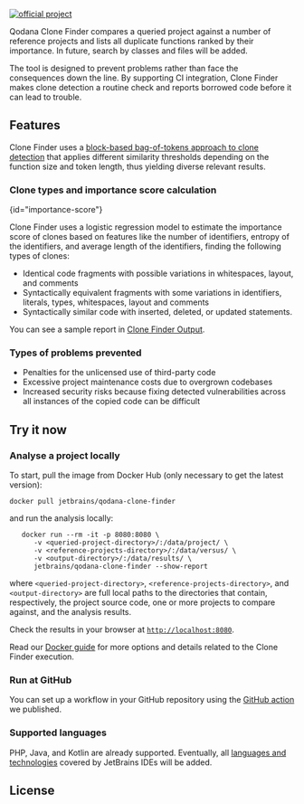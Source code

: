 [//]: # (title: About Qodana Clone Finder)

[![official project](https://jb.gg/badges/official-flat-square.svg)](https://confluence.jetbrains.com/display/ALL/JetBrains+on+GitHub)

Qodana Clone Finder compares a queried project against a number of reference projects and lists all duplicate functions ranked by their importance. 
In future, search by classes and files will be added.

The tool is designed to prevent problems rather than face the consequences down the line. By supporting CI integration, Clone Finder makes clone detection a routine check and reports borrowed code before it can lead to trouble.

## Features

Clone Finder uses a [block-based bag-of-tokens approach to clone detection](https://arxiv.org/pdf/2002.05204.pdf) that applies different similarity thresholds depending on the function size and token length, thus yielding diverse relevant results.

### Clone types and importance score calculation
{id="importance-score"}

Clone Finder uses a logistic regression model to estimate the importance score of clones based on features like the number of identifiers, entropy of the identifiers, and average length of the identifiers, finding the following types of clones:
* Identical code fragments with possible variations in whitespaces, layout, and comments
* Syntactically equivalent fragments with some variations in identifiers, literals, types, whitespaces, layout and comments
* Syntactically similar code with inserted, deleted, or updated statements.

You can see a sample report in [Clone Finder Output](clone-finder-output.md).

### Types of problems prevented

* Penalties for the unlicensed use of third-party code
* Excessive project maintenance costs due to overgrown codebases
* Increased security risks because fixing detected vulnerabilities across all instances of the copied code can be difficult

## Try it now

### Analyse a project locally

To start, pull the image from Docker Hub (only necessary to get the latest version):

```shell
docker pull jetbrains/qodana-clone-finder
```

and run the analysis locally:

```shell
   docker run --rm -it -p 8080:8080 \
      -v <queried-project-directory>/:/data/project/ \
      -v <reference-projects-directory>/:/data/versus/ \ 
      -v <output-directory>/:/data/results/ \
      jetbrains/qodana-clone-finder --show-report
   ```

where `<queried-project-directory>`, `<reference-projects-directory>`,  and `<output-directory>` are full local paths to the directories that contain, respectively, the project source code, one or more projects to compare against, and the analysis results.

Check the results in your browser at [`http://localhost:8080`](http://localhost:8080).

Read our [Docker guide](clone-finder-docker-readme.md) for more options and details related to the Clone Finder execution.

### Run at GitHub

You can set up a workflow in your GitHub repository using the [GitHub action](clone-finder-github-action.md) we published.

### Supported languages
PHP, Java, and Kotlin are already supported. Eventually, all [languages and technologies](supported-technologies.md) covered by JetBrains IDEs will be added.

## License

<include src="lib_qd.md" include-id="license-info">
    <var name="product" value="Qodana linters"/>
</include>
